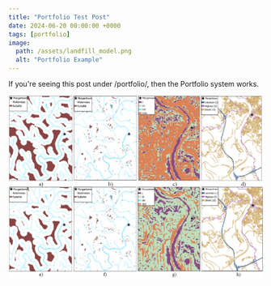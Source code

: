 ```yaml
---
title: "Portfolio Test Post"
date: 2024-06-20 00:00:00 +0000
tags: [portfolio]
image:
  path: /assets/landfill_model.png
  alt: "Portfolio Example"
---
```


If you're seeing this post under /portfolio/, then the Portfolio system works.

![Map](/assets/landfill_model.png)
